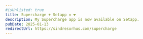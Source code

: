 ```yaml
---
#isUnlisted: true
title: Supercharge + Setapp = ❤️
description: My Supercharge app is now available on Setapp.
pubDate: 2025-01-13
redirectUrl: https://sindresorhus.com/supercharge
---
```

